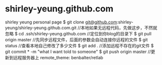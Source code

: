 # shirley-yeung.github.com
shirley yeung personal page
$ git clone git@github.com:shirley-yeung/shirley-yeung.github.com.git 
//本地如果无远程代码，先做这步，不然就忽略
$ cd .ssh/shirley-yeung.github.com //定位到你blog的目录下
$ git pull origin master 
//先同步远程文件，后面的参数会自动连接你远程的文件
$ git status //查看本地自己修改了多少文件
$ git add . //添加远程不存在的git文件
$ git commit * -m "what I want told to someone"
$ git push origin master //更新到远程服务器上
remote_theme: benbalter/retlab
